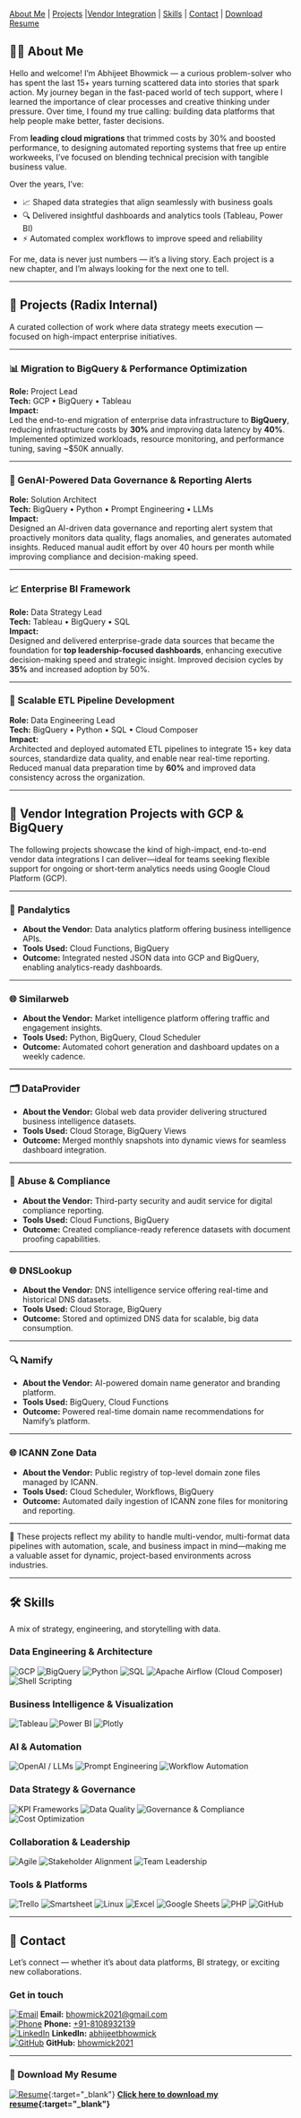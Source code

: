 [About Me](#about-me) | [Projects](#projects) |[Vendor Integration](#vendor-integration) | [Skills](#skills) | [Contact](#contact) | [Download Resume](#download-my-resume)

<a id="about-me"></a>
## 👨‍💻 About Me

Hello and welcome! I’m Abhijeet Bhowmick — a curious problem-solver who has spent the last 15+ years turning scattered data into stories that spark action. My journey began in the fast-paced world of tech support, where I learned the importance of clear processes and creative thinking under pressure. Over time, I found my true calling: building data platforms that help people make better, faster decisions.

From **leading cloud migrations** that trimmed costs by 30% and boosted performance, to designing automated reporting systems that free up entire workweeks, I’ve focused on blending technical precision with tangible business value.

Over the years, I’ve:  
- 📈 Shaped data strategies that align seamlessly with business goals  
- 🔍 Delivered insightful dashboards and analytics tools (Tableau, Power BI)  
- ⚡ Automated complex workflows to improve speed and reliability  

For me, data is never just numbers — it’s a living story. Each project is a new chapter, and I’m always looking for the next one to tell.

---
<a id="projects"></a>
## 🚀 Projects (Radix Internal)

A curated collection of work where data strategy meets execution — focused on high-impact enterprise initiatives.

---

### 📊 Migration to BigQuery & Performance Optimization  
**Role:** Project Lead  
**Tech:** GCP • BigQuery • Tableau  
**Impact:**  
Led the end-to-end migration of enterprise data infrastructure to **BigQuery**, reducing infrastructure costs by **30%** and improving data latency by **40%**. Implemented optimized workloads, resource monitoring, and performance tuning, saving ~$50K annually.

---

### 🤖 GenAI-Powered Data Governance & Reporting Alerts  
**Role:** Solution Architect  
**Tech:** BigQuery • Python • Prompt Engineering • LLMs  
**Impact:**  
Designed an AI-driven data governance and reporting alert system that proactively monitors data quality, flags anomalies, and generates automated insights. Reduced manual audit effort by over 40 hours per month while improving compliance and decision-making speed.

---

### 📈 Enterprise BI Framework  
**Role:** Data Strategy Lead  
**Tech:** Tableau • BigQuery • SQL  
**Impact:**  
Designed and delivered enterprise-grade data sources that became the foundation for **top leadership-focused dashboards**, enhancing executive decision-making speed and strategic insight. Improved decision cycles by **35%** and increased adoption by 50%.

---

### 🔄 Scalable ETL Pipeline Development  
**Role:** Data Engineering Lead  
**Tech:** BigQuery • Python • SQL • Cloud Composer  
**Impact:**  
Architected and deployed automated ETL pipelines to integrate 15+ key data sources, standardize data quality, and enable near real-time reporting. Reduced manual data preparation time by **60%** and improved data consistency across the organization.

---
<a id="vendor-integration"></a>
## 🔌 Vendor Integration Projects with GCP & BigQuery

The following projects showcase the kind of high-impact, end-to-end vendor data integrations I can deliver—ideal for teams seeking flexible support for ongoing or short-term analytics needs using Google Cloud Platform (GCP).

---

### 🧩 **Pandalytics**

* **About the Vendor:** Data analytics platform offering business intelligence APIs.
* **Tools Used:** Cloud Functions, BigQuery
* **Outcome:** Integrated nested JSON data into GCP and BigQuery, enabling analytics-ready dashboards.

---

### 🌐 **Similarweb**

* **About the Vendor:** Market intelligence platform offering traffic and engagement insights.
* **Tools Used:** Python, BigQuery, Cloud Scheduler
* **Outcome:** Automated cohort generation and dashboard updates on a weekly cadence.

---

### 🗂️ **DataProvider**

* **About the Vendor:** Global web data provider delivering structured business intelligence datasets.
* **Tools Used:** Cloud Storage, BigQuery Views
* **Outcome:** Merged monthly snapshots into dynamic views for seamless dashboard integration.

---

### 📑 **Abuse & Compliance**

* **About the Vendor:** Third-party security and audit service for digital compliance reporting.
* **Tools Used:** Cloud Functions, BigQuery
* **Outcome:** Created compliance-ready reference datasets with document proofing capabilities.

---

### 🌐 **DNSLookup**

* **About the Vendor:** DNS intelligence service offering real-time and historical DNS datasets.
* **Tools Used:** Cloud Storage, BigQuery
* **Outcome:** Stored and optimized DNS data for scalable, big data consumption.

---

### 🔍 **Namify**

* **About the Vendor:** AI-powered domain name generator and branding platform.
* **Tools Used:** BigQuery, Cloud Functions
* **Outcome:** Powered real-time domain name recommendations for Namify’s platform.

---

### 🌐 **ICANN Zone Data**

* **About the Vendor:** Public registry of top-level domain zone files managed by ICANN.
* **Tools Used:** Cloud Scheduler, Workflows, BigQuery
* **Outcome:** Automated daily ingestion of ICANN zone files for monitoring and reporting.

---

🚀 These projects reflect my ability to handle multi-vendor, multi-format data pipelines with automation, scale, and business impact in mind—making me a valuable asset for dynamic, project-based environments across industries.

---
<a id="skills"></a>

## 🛠️ Skills

A mix of strategy, engineering, and storytelling with data.

### Data Engineering & Architecture

![GCP](https://img.shields.io/badge/Google%20Cloud-4285F4?style=for-the-badge\&logo=googlecloud\&logoColor=white) ![BigQuery](https://img.shields.io/badge/BigQuery-4285F4?style=for-the-badge\&logo=googlebigquery\&logoColor=white) ![Python](https://img.shields.io/badge/Python-3776AB?style=for-the-badge\&logo=python\&logoColor=white) ![SQL](https://img.shields.io/badge/SQL-003B57?style=for-the-badge\&logo=postgresql\&logoColor=white) ![Apache Airflow (Cloud Composer)](https://img.shields.io/badge/Apache%20Airflow-017CEE?style=for-the-badge\&logo=apacheairflow\&logoColor=white) ![Shell Scripting](https://img.shields.io/badge/Shell_Scripting-4EAA25?style=for-the-badge\&logo=gnubash\&logoColor=white)

### Business Intelligence & Visualization

![Tableau](https://img.shields.io/badge/Tableau-E97627?style=for-the-badge\&logo=tableau\&logoColor=white) ![Power BI](https://img.shields.io/badge/Power_BI-F2C811?style=for-the-badge\&logo=powerbi\&logoColor=black) ![Plotly](https://img.shields.io/badge/Plotly-3F4F75?style=for-the-badge\&logo=plotly\&logoColor=white)

### AI & Automation

![OpenAI / LLMs](https://img.shields.io/badge/OpenAI-412991?style=for-the-badge\&logo=openai\&logoColor=white) ![Prompt Engineering](https://img.shields.io/badge/Prompt%20Engineering-1F6FEB?style=for-the-badge\&logo=markdown\&logoColor=white) ![Workflow Automation](https://img.shields.io/badge/Automation-0E7C7B?style=for-the-badge\&logo=zapier\&logoColor=white)

### Data Strategy & Governance

![KPI Frameworks](https://img.shields.io/badge/KPI%20Frameworks-3C3C3C?style=for-the-badge\&logo=target\&logoColor=white) ![Data Quality](https://img.shields.io/badge/Data%20Quality-00599C?style=for-the-badge\&logo=databricks\&logoColor=white) ![Governance & Compliance](https://img.shields.io/badge/Governance%20%26%20Compliance-2E7D32?style=for-the-badge\&logo=trustpilot\&logoColor=white) ![Cost Optimization](https://img.shields.io/badge/Cost%20Optimization-8E24AA?style=for-the-badge\&logo=googleanalytics\&logoColor=white)

### Collaboration & Leadership

![Agile](https://img.shields.io/badge/Agile-2496ED?style=for-the-badge\&logo=scrumalliance\&logoColor=white) ![Stakeholder Alignment](https://img.shields.io/badge/Stakeholder%20Alignment-6C63FF?style=for-the-badge\&logo=handshake\&logoColor=white) ![Team Leadership](https://img.shields.io/badge/Team%20Leadership-FF6F00?style=for-the-badge\&logo=leader\&logoColor=white)

### Tools & Platforms

![Trello](https://img.shields.io/badge/Trello-0052CC?style=for-the-badge\&logo=trello\&logoColor=white) ![Smartsheet](https://img.shields.io/badge/Smartsheet-2E74B5?style=for-the-badge\&logo=smartsheet\&logoColor=white) ![Linux](https://img.shields.io/badge/Linux-FCC624?style=for-the-badge\&logo=linux\&logoColor=black) ![Excel](https://img.shields.io/badge/Microsoft_Excel-217346?style=for-the-badge\&logo=microsoftexcel\&logoColor=white) ![Google Sheets](https://img.shields.io/badge/Google_Sheets-34A853?style=for-the-badge\&logo=googlesheets\&logoColor=white) ![PHP](https://img.shields.io/badge/PHP-777BB4?style=for-the-badge\&logo=php\&logoColor=white) ![GitHub](https://img.shields.io/badge/GitHub-181717?style=for-the-badge\&logo=github\&logoColor=white)


---
<a id="contact"></a>
## 📮 Contact

Let’s connect — whether it’s about data platforms, BI strategy, or exciting new collaborations.

### Get in touch  
[![Email](https://img.icons8.com/fluency/24/000000/new-post.png)](mailto:bhowmick2021@gmail.com) **Email:** [bhowmick2021@gmail.com](mailto:bhowmick2021@gmail.com)  
[![Phone](https://img.icons8.com/fluency/24/000000/phone.png)](tel:+918108932139) **Phone:** [+91-8108932139](tel:+918108932139)  
[![LinkedIn](https://img.icons8.com/color/24/000000/linkedin.png)](https://www.linkedin.com/in/abhijeetbhowmick) **LinkedIn:** [abhijeetbhowmick](https://www.linkedin.com/in/abhijeetbhowmick)  
[![GitHub](https://img.icons8.com/ios-glyphs/24/000000/github.png)](https://github.com/bhowmick2021) **GitHub:** [bhowmick2021](https://github.com/bhowmick2021)  

---
<a id="download-my-resume"></a>
### 📄 Download My Resume
[![Resume](https://img.icons8.com/fluency/48/000000/resume.png)](Abhijeet_Bhowmick_Resume.pdf){:target=\"_blank\"} **[Click here to download my resume](Abhijeet_Bhowmick_Resume.pdf){:target=\"_blank\"}**
